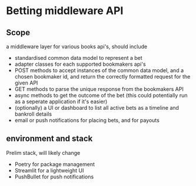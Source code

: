 # Betting middleware API 

## Scope
a middleware layer for various books api's, should include
 - standardised common data model to represent a bet
 - adapter classes for each supported bookmakers api's 
 - POST methods to accept instances of the common data model, and a chosen bookmaker id, and return the correctly formatted request for the given API
 - GET methods to parse the unique response from the bookmakers API
 - async methods to get the outcome of the bet (this could potentially run as a seperate application if it's easier)
 - (optionally) a UI or dashboard to list all active bets as a timeline and bankroll details
 - email or push notifications for placing bets, and for payouts

 ## environment and stack 
 Prelim stack, will likely change
  - Poetry for package management
  - Streamlit for a lightweight UI
  - PushBullet for push notifications
